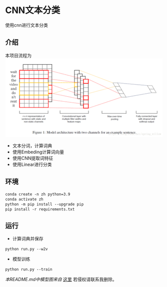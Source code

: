 # CNN文本分类
使用cnn进行文本分类

## 介绍
本项目流程为
![model](Img/model.png)
* 文本分词，计算词典
* 使用Embeding计算词向量
* 使用CNN提取词特征
* 使用Linear进行分类

## 环境
```
conda create -n zh python=3.9
conda activate zh
python -m pip install --upgrade pip
pip install -r requirements.txt
```

## 运行
* 计算词典并保存

`python run.py --w2v`

* 模型训练

`python run.py --train`

*本README.md中模型图来自* [这里](https://blog.csdn.net/spring_willow/article/details/80011161)
若侵权请联系我删除。